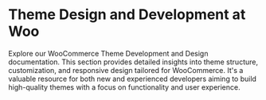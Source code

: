 # Theme Design and Development at Woo

Explore our WooCommerce Theme Development and Design documentation. This section provides detailed insights into theme structure, customization, and responsive design tailored for WooCommerce. It's a valuable resource for both new and experienced developers aiming to build high-quality themes with a focus on functionality and user experience.
